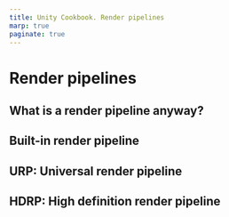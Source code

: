 ```yaml
---
title: Unity Cookbook. Render pipelines
marp: true
paginate: true
---
```

<!-- headingDivider: 3 -->
<!-- class: invert -->

# Render pipelines

## What is a render pipeline anyway?

## Built-in render pipeline

## URP: Universal render pipeline

## HDRP: High definition render pipeline